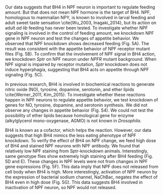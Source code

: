 Our data suggests that BH4 in NPF neuron is important to regulate feeding amount. 
But that does not mean NPF hormone is the target of BH4. 
NPF, homologous to mammalian NPY, is known to involved in larval feeding and adult sweet taste sensation \cite{Wu_2003, Inagaki_2014}, but its action on adult _ad lib_ feeding has never been tested. 
To investigate whether NPF signaling is involved in the control of feeding amount, we knockdown NPF gene in NPF neuron and test the changes of appetite behavior. 
We observed that NPF knockdown shows decreased feeding (Fig. 5A). 
The result was consistent with the appetite behavior of NPF receptor mutant files (Fig. 5B). 
To confirm that the involvement of NPF signal in BH4 action, we knockdown _Sptr_ on NPF neuron under _NPFR_ mutant background. 
When NPF signal is impaired by receptor mutation, _Sptr_ knockdown does not induce hyperphagia, suggesting that BH4 acts on appetite through NPF signaling (Fig. 5C). 

In previous research, BH4 is involved in biochemical reactions to generate nitric oxide (NO), tyrosine, dopamine, serotonin, and ether lipids \cite{Werner_2011, Kim_2015}. 
To investigate whether these reactions happen in NPF neurons to regulate appetite behavior, we test knockdown of genes for NO, tyrosine, dopamine, and serotonin synthesis. 
We did not observe any changes in appetite behavior (Fig. S4). 
We could not test the possibility of ether lipids because homological gene for enzyme (alkylglycerol mono-oxygenase, AGMO) is not known in _Drosophila_. 

BH4 is known as a cofactor, which helps the reaction. 
However, our data suggests that high BH4 mimics the less eating phenotype of NPF knockdown. 
To verify the effect of BH4 on NPF change, we feed high dose of BH4 and stained NPF neurons with NPF antibody. 
We found that relatively low NPF staining from Sptr-knockdown animals. 
Interestingly, same genotype flies show extremely high staining after BH4 feeding (Fig. 5D and E). 
These changes in NPF levels were not from changes in NPF gene expressions (Fig. 5F). 
This data imply that NPF does not released from cell body when BH4 is high. 
More interestingly, activation of NPF neuron by the expression of bacterial sodium channel, NaChBac, negates the effect of BH4 even in high dose (Fig. 5G). 
This data suggests BH4 involved in inactivation of NPF neuron, so NPF would not released. 
